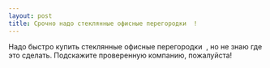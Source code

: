 ```yaml
---
layout: post 
title: Срочно надо стеклянные офисные перегородки ‌ ! 
--- 
```

Надо быстро купить стеклянные офисные перегородки ‌ , но не знаю где это сделать. Подскажите проверенную компанию, пожалуйста!